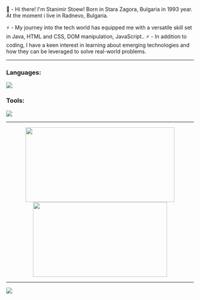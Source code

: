👋 -  Hi there! I'm Stanimir Stoew!
Born in Stara Zagora, Bulgaria in 1993 year. At the moment i live in Radnevo, Bulgaria.

⚡ -  My journey into the tech world has equipped me with a versatile skill set in Java, HTML and CSS, DOM manipulation, JavaScript..
⚡ -  In addition to coding, I have a keen interest in learning about emerging technologies and how they can be leveraged to solve real-world problems. 

--------------------------------------------------------------------------------------------------------------------------------------------------------

<p align="center">
  <h3>Languages:</h3>
  <a href="#">
    <img src="https://skillicons.dev/icons?i=java,js,html,css,mysql" />
  </a>
</p>

<p align="center">
  <h3>Tools:</h3>
  <a href="#">
    <img src="https://skillicons.dev/icons?i=maven,github,idea,vscode" />
  </a>
</p>

--------------------------------------------------------------------------------------------------------------------------------------------------------

<p align="center">
  <img style="height: 200px; width: 400px;" class="img" src="https://github-readme-stats.vercel.app/api?username=sstoew93&theme=dark&show_icons=true&hide_border=true&count_private=true" />
  <img style="height: 200px; width: 360px;" class="img" src="https://github-readme-stats.vercel.app/api/top-langs/?username=sstoew93&theme=dark&show_icons=true&hide_border=true&layout=compact" /></div>
</p>

--------------------------------------------------------------------------------------------------------------------------------------------------------


![](https://komarev.com/ghpvc/?username=your-github-username&color=7f7f7f)

